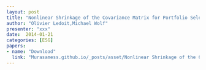 ```yaml
---
layout: post
title: "Nonlinear Shrinkage of the Covariance Matrix for Portfolio Selection"
author: "Olivier Ledoit,Michael Wolf"
presenter: "xxx"
date:  2014-01-21
categories: [ESG]
papers:
- name: "Download"
  link: "Murasamess.github.io/_posts/asset/Nonlinear Shrinkage of the Covariance Matrix for Portfolio Selection: Markowitz Meets Goldilocks.pdf"
---
```

